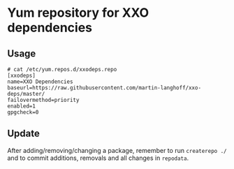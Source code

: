 # Yum repository for XXO dependencies

## Usage

```
# cat /etc/yum.repos.d/xxodeps.repo
[xxodeps]
name=XXO Dependencies
baseurl=https://raw.githubusercontent.com/martin-langhoff/xxo-deps/master/
failovermethod=priority
enabled=1
gpgcheck=0

```

## Update

After adding/removing/changing a package, remember to run
`createrepo ./` and to commit additions, removals and all changes
in `repodata`.

